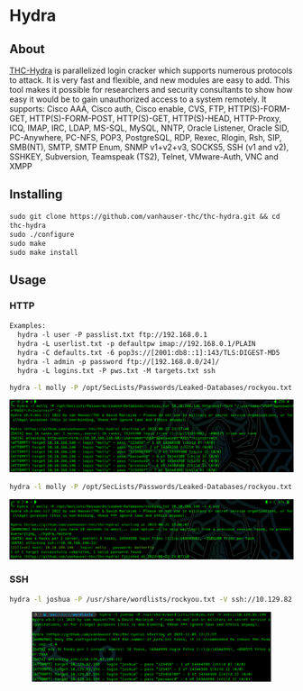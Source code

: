# Hydra

## About

[THC-Hydra](https://github.com/vanhauser-thc/thc-hydra) is parallelized login cracker which supports numerous protocols to attack. It is very fast and flexible, and new modules are easy to add. This tool makes it possible for researchers and security consultants to show how easy it would be to gain unauthorized access to a system remotely. It supports: Cisco AAA, Cisco auth, Cisco enable, CVS, FTP, HTTP(S)-FORM-GET, HTTP(S)-FORM-POST, HTTP(S)-GET, HTTP(S)-HEAD, HTTP-Proxy, ICQ, IMAP, IRC, LDAP, MS-SQL, MySQL, NNTP, Oracle Listener, Oracle SID, PC-Anywhere, PC-NFS, POP3, PostgreSQL, RDP, Rexec, Rlogin, Rsh, SIP, SMB(NT), SMTP, SMTP Enum, SNMP v1+v2+v3, SOCKS5, SSH (v1 and v2), SSHKEY, Subversion, Teamspeak (TS2), Telnet, VMware-Auth, VNC and XMPP

## Installing

```
sudo git clone https://github.com/vanhauser-thc/thc-hydra.git && cd thc-hydra
sudo ./configure
sudo make
sudo make install
```

## Usage

### HTTP

```
Examples:
  hydra -l user -P passlist.txt ftp://192.168.0.1
  hydra -L userlist.txt -p defaultpw imap://192.168.0.1/PLAIN
  hydra -C defaults.txt -6 pop3s://[2001:db8::1]:143/TLS:DIGEST-MD5
  hydra -l admin -p password ftp://[192.168.0.0/24]/
  hydra -L logins.txt -P pws.txt -M targets.txt ssh
```

```bash
hydra -l molly -P /opt/SecLists/Passwords/Leaked-Databases/rockyou.txt 10.10.166.146 http-post-form "/:username=^USER^&password=^PASS^:F=incorrect" -V
```

![](<../../.gitbook/assets/image (596).png>)

```bash
hydra -l molly -P /opt/SecLists/Passwords/Leaked-Databases/rockyou.txt 10.10.166.146 -t 4 ssh
```

![](<../../.gitbook/assets/image (763).png>)

### SSH

```bash
hydra -l joshua -P /usr/share/wordlists/rockyou.txt -V ssh://10.129.82.199
```

<figure><img src="../../.gitbook/assets/image (1012).png" alt=""><figcaption></figcaption></figure>
